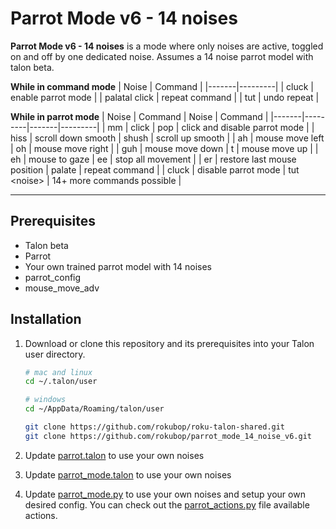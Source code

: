 # Parrot Mode v6 - 14 noises

**Parrot Mode v6 - 14 noises** is a mode where only noises are active, toggled on and off by one dedicated noise. Assumes a 14 noise parrot model with talon beta.

**While in command mode**
| Noise | Command |
|-------|---------|
| cluck | enable parrot mode |
| palatal click | repeat command |
| tut | undo repeat |

**While in parrot mode**
| Noise | Command | Noise | Command |
|-------|---------|-------|---------|
| mm    | click | pop  | click and disable parrot mode |
| hiss  | scroll down smooth | shush | scroll up smooth |
| ah    | mouse move left | oh    | mouse move right |
| guh   | mouse move down | t     | mouse move up |
| eh    | mouse to gaze   | ee    | stop all movement |
| er    | restore last mouse position | palate    | repeat command |
| cluck | disable parrot mode | tut \<noise> | 14+ more commands possible |

---

## Prerequisites

- Talon beta
- Parrot
- Your own trained parrot model with 14 noises
- parrot_config
- mouse_move_adv

## Installation

1. Download or clone this repository and its prerequisites into your Talon user directory.

    ```sh
    # mac and linux
    cd ~/.talon/user

    # windows
    cd ~/AppData/Roaming/talon/user

    git clone https://github.com/rokubop/roku-talon-shared.git
    git clone https://github.com/rokubop/parrot_mode_14_noise_v6.git
    ```

2. Update [parrot.talon](parrot.talon) to use your own noises
3. Update [parrot_mode.talon](parrot_mode.talon) to use your own noises
4. Update [parrot_mode.py](parrot_mode.py) to use your own noises and setup your own desired config. You can check out the [parrot_actions.py](parrot_actions.py) file available actions.